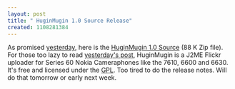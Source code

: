```yaml
---
layout: post
title: " HuginMugin 1.0 Source Release"
created: 1108281384
---
```

As promised <a href="http://www.rolandtanglao.com/archives/2005/02/11/huginmugin_10_j2me_flickr_uploader_for_series_60_nokia_cameraphones">yesterday</a>, here is the <a href="http://www.rolandtanglao.com/code/HuginMugin1.0/HuginMuginSrc.zip">HuginMugin 1.0 Source</a> (88 K Zip file). For those too lazy to read <a href="http://www.rolandtanglao.com/archives/2005/02/11/huginmugin_10_j2me_flickr_uploader_for_series_60_nokia_cameraphones">yesterday's post</a>, HuginMugin is a J2ME Flickr uploader for Series 60 Nokia Cameraphones like the 7610, 6600 and 6630. It's free and licensed under the <a href="http://www.gnu.org/copyleft/gpl.html">GPL</a>. Too tired to do the release notes. Will do that tomorrow or early next week.

